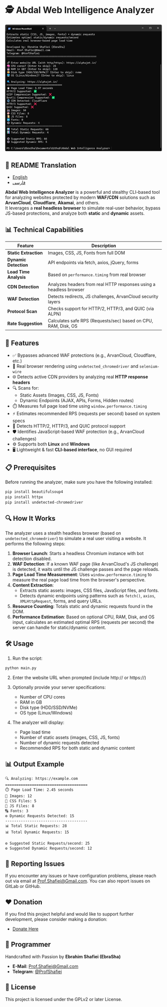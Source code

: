 # 🕵️ Abdal Web Intelligence Analyzer

<div align="center">
  <img src="scr.webp" alt="Abdal Web Intelligence Analyzer Screenshot" width="600">
</div>

## 🎤 README Translation
- [English](README.md)
- [فارسی](README_fa.md)


**Abdal Web Intelligence Analyzer** is a powerful and stealthy CLI-based tool for analyzing websites protected by modern **WAF/CDN** solutions such as **ArvanCloud**, **Cloudflare**, **Akamai**, and others.  
It leverages a **real headless browser** to simulate real-user behavior, bypass JS-based protections, and analyze both **static** and **dynamic** assets.
 
## 📊 Technical Capabilities

| Feature                | Description                                                                 |
|------------------------|-----------------------------------------------------------------------------|
| **Static Extraction**  | Images, CSS, JS, Fonts from full DOM                                        |
| **Dynamic Detection**  | API endpoints via fetch, axios, jQuery, forms                               |
| **Load Time Analysis** | Based on `performance.timing` from real browser                             |
| **CDN Detection**      | Analyzes headers from real HTTP responses using a headless browser          |
| **WAF Detection**      | Detects redirects, JS challenges, ArvanCloud security layers                |
| **Protocol Scan**      | Checks support for HTTP/2, HTTP/3, and QUIC (via ALPN)                      |
| **Rate Suggestion**    | Calculates safe RPS (Requests/sec) based on CPU, RAM, Disk, OS              |


## 🚀 Features

- ✅ Bypasses advanced WAF protections (e.g., ArvanCloud, Cloudflare, etc.)
- 🧠 Real browser rendering using `undetected_chromedriver` and `selenium-wire`
- 🌐 Detects active CDN providers by analyzing real **HTTP response headers**
- 🔍 Scans for:
  - Static Assets (Images, CSS, JS, Fonts)
  - Dynamic Endpoints (AJAX, APIs, Forms, Hidden routes)
- ⏱️ Measures full page load time using `window.performance.timing`
- ⚡ Estimates recommended RPS (requests per second) based on system specs
- 📡 Detects HTTP/2, HTTP/3, and QUIC protocol support
- 🛡️ Identifies JavaScript-based WAF protection (e.g., ArvanCloud challenges)
- ⚙️ Supports both **Linux** and **Windows**
- 🖥️ Lightweight & fast **CLI-based interface**, no GUI required

 

## 📋 Prerequisites

Before running the analyzer, make sure you have the following installed:

```bash
pip install beautifulsoup4
pip install httpx
pip install undetected-chromedriver
```

## 🔍 How It Works

The analyzer uses a stealth headless browser (based on `undetected_chromedriver`) to simulate a real user visiting a website. It performs the following steps:

1. **Browser Launch**: Starts a headless Chromium instance with bot detection disabled.
2. **WAF Detection**: If a known WAF page (like ArvanCloud's JS challenge) is detected, it waits until the JS challenge passes and the page reloads.
3. **Page Load Time Measurement**: Uses `window.performance.timing` to measure the real page load time from the browser's perspective.
4. **Content Extraction**:
   - Extracts static assets: images, CSS files, JavaScript files, and fonts.
   - Detects dynamic endpoints using patterns such as `fetch()`, `axios`, `XMLHttpRequest`, forms, and query URLs.
5. **Resource Counting**: Totals static and dynamic requests found in the DOM.
6. **Performance Estimation**: Based on optional CPU, RAM, Disk, and OS input, calculates an estimated optimal RPS (requests per second) the server can handle for static/dynamic content.

## 🛠️ Usage

1. Run the script:
```bash
python main.py
```

2. Enter the website URL when prompted (include http:// or https://)

3. Optionally provide your server specifications:
   - Number of CPU cores
   - RAM in GB
   - Disk type (HDD/SSD/NVMe)
   - OS type (Linux/Windows)

4. The analyzer will display:
   - Page load time
   - Number of static assets (images, CSS, JS, fonts)
   - Number of dynamic requests detected
   - Recommended RPS for both static and dynamic content

## 📊 Output Example

```
🔍 Analyzing: https://example.com
=====================================
⏱️ Page Load Time: 2.45 seconds
📸 Images: 12
🎨 CSS Files: 5
📜 JS Files: 8
🔠 Fonts: 3
⚙️ Dynamic Requests Detected: 15
-------------------------------------
📊 Total Static Requests: 28
📊 Total Dynamic Requests: 15

⚙️ Suggested Static Requests/second: 25
⚙️ Suggested Dynamic Requests/second: 12
```

## 🐛 Reporting Issues

If you encounter any issues or have configuration problems, please reach out via email at Prof.Shafiei@Gmail.com. You can also report issues on GitLab or GitHub.

## ❤️ Donation

If you find this project helpful and would like to support further development, please consider making a donation:
- [Donate Here](https://ebrasha.com/abdal-donation)

## 🤵 Programmer

Handcrafted with Passion by **Ebrahim Shafiei (EbraSha)**
- **E-Mail**: Prof.Shafiei@Gmail.com
- **Telegram**: [@ProfShafiei](https://t.me/ProfShafiei)

## 📜 License

This project is licensed under the GPLv2 or later License. 